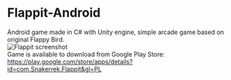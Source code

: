 # Flappit-Android
Android game made in C# with Unity engine, simple arcade game based on original Flappy Bird. 
</br>
![Flappit screenshot](https://play-lh.googleusercontent.com/mrqDrevO-ukLu-Csxy1azk6oasQiGyt-4qPAC3ErZy3GemFGIq9C3ZAu_E-6KudMZg=w2560-h1228-rw/to/img.png)
</br>
Game is available to download from Google Play Store: https://play.google.com/store/apps/details?id=com.Snakerrek.Flappit&gl=PL
